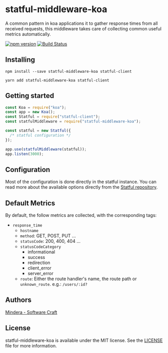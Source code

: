 # statful-middleware-koa

A common pattern in koa applications it to gather response times from all received requests, this middleware takes care of collecting common useful metrics automatically.

[![npm version](https://badge.fury.io/js/statful-middleware-koa.svg)](https://badge.fury.io/js/statful-middleware-koa) [![Build Status](https://travis-ci.org/statful/statful-middleware-koa.svg?branch=master)](https://travis-ci.org/statful/statful-middleware-koa)

## Installing

```shell
npm install --save statful-middleware-koa statful-client
```

```shell
yarn add statful-middleware-koa statful-client
```

## Getting started

```js
const Koa = require("koa");
const app = new Koa();
const Statful = require("statful-client");
const statfulMiddleware = require("statful-middleware-koa");

const statful = new Statful({
  /* statful configuration */
});

app.use(statfulMiddleware(statful));
app.listen(3000);
```

## Configuration

Most of the configuration is done directly in the statful instance. You can read more about the available options directly from the [Statful repository](https://github.com/statful/statful-client-nodejs#global-configuration).

## Default Metrics

By default, the follow metrics are collected, with the corresponding tags:

- `response_time`
  - `hostname`
  - `method`: GET, POST, PUT ...
  - `statusCode`: 200, 400, 404 ...
  - `statusCodeCategory`
    - informational
    - success
    - redirection
    - client_error
    - server_error
  - `route`: Either the route handler's name, the route path or `unknown_route`. e.g.: `/users/:id?`

## Authors

[Mindera - Software Craft](https://github.com/Mindera)

## License

statful-middleware-koa is available under the MIT license. See the [LICENSE](https://raw.githubusercontent.com/statful/statful-middleware-koa/master/LICENSE.md) file for more information.
